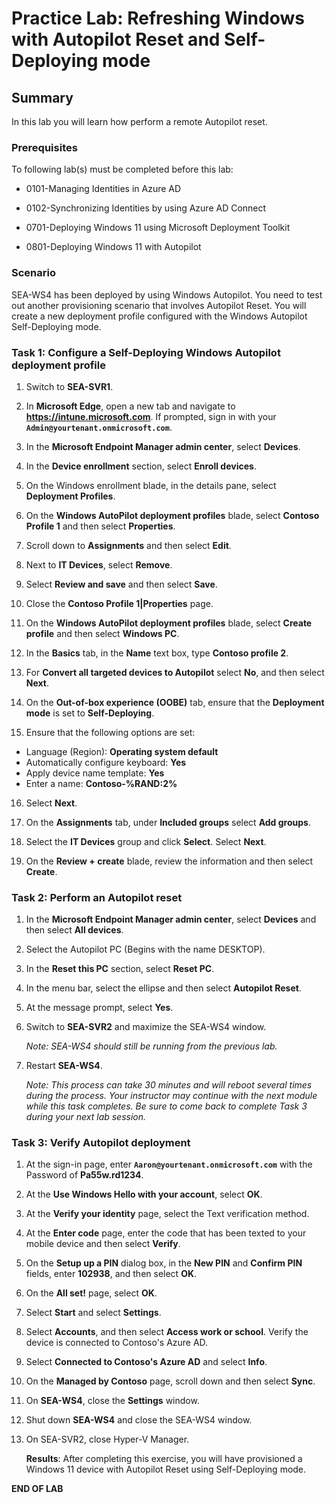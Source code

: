 # Practice Lab: Refreshing Windows with Autopilot Reset and Self-Deploying mode

## Summary

In this lab you will learn how perform a remote Autopilot reset.

### Prerequisites

To following lab(s) must be completed before this lab:

- 0101-Managing Identities in Azure AD

- 0102-Synchronizing Identities by using Azure AD Connect

- 0701-Deploying Windows 11 using Microsoft Deployment Toolkit

- 0801-Deploying Windows 11 with Autopilot


### Scenario

SEA-WS4 has been deployed by using Windows Autopilot. You need to test out another provisioning scenario that involves Autopilot Reset. You will create a new deployment profile configured with the Windows Autopilot Self-Deploying mode.

### Task 1: Configure a  Self-Deploying Windows Autopilot deployment profile

1. Switch to **SEA-SVR1**.

2. In **Microsoft Edge**, open a new tab and navigate to **https://intune.microsoft.com**. If prompted, sign in with your **`Admin@yourtenant.onmicrosoft.com`**.

3. In the **Microsoft Endpoint Manager admin center**, select **Devices**.

4. In the **Device enrollment** section, select **Enroll devices**. 

5. On the Windows enrollment blade, in the details pane, select **Deployment Profiles**.

6. On the **Windows AutoPilot deployment profiles** blade, select **Contoso Profile 1** and then select **Properties**.

7. Scroll down to **Assignments** and then select **Edit**.

8. Next to **IT Devices**, select **Remove**.

9. Select **Review and save** and then select **Save**.

10. Close the **Contoso Profile 1|Properties** page.

11. On the **Windows AutoPilot deployment profiles** blade, select **Create profile** and then select **Windows PC**.

12. In the **Basics** tab, in the **Name** text box, type **Contoso profile 2**.

13. For **Convert all targeted devices to Autopilot** select **No**, and then select **Next**.

14. On the **Out-of-box experience (OOBE)** tab, ensure that the **Deployment mode** is set to **Self-Deploying**.

15. Ensure that the following options are set:

- Language (Region): **Operating system default**
- Automatically configure keyboard: **Yes**
- Apply device name template: **Yes**
- Enter a name: **Contoso-%RAND:2%**

16. Select **Next**.

17. On the **Assignments** tab, under **Included groups** select **Add groups**.

18. Select the **IT Devices** group and click **Select**. Select **Next**.

19. On the **Review + create** blade, review the information and then select **Create**.

### Task 2: Perform an Autopilot reset

1. In the **Microsoft Endpoint Manager admin center**, select **Devices** and then select **All devices**.

2. Select the Autopilot PC (Begins with the name DESKTOP).

3. In the **Reset this PC** section, select **Reset PC**.

4. In the menu bar, select the ellipse and then select **Autopilot Reset**.

5. At the message prompt, select **Yes**.

6. Switch to **SEA-SVR2** and maximize the SEA-WS4 window.

   _Note: SEA-WS4 should still be running from the previous lab._

7. Restart **SEA-WS4**.

   _Note: This process can take 30 minutes and will reboot several times during the process. Your instructor may continue with the next module while this task completes. Be sure to come back to complete Task 3 during your next lab session._ 

### Task 3: Verify Autopilot deployment

1. At the sign-in page, enter **`Aaron@yourtenant.onmicrosoft.com`** with the Password of **Pa55w.rd1234**.

2. At the **Use Windows Hello with your account**, select **OK**.

3. At the **Verify your identity** page, select the Text verification method.

4. At the **Enter code** page, enter the code that has been texted to your mobile device and then select **Verify**.

5. On the **Setup up a PIN** dialog box, in the **New PIN** and **Confirm PIN** fields, enter **102938**, and then select **OK**.

6. On the **All set!** page, select **OK**.

7. Select **Start** and select **Settings**. 

8. Select **Accounts**, and then select **Access work or school**. Verify the device is connected to Contoso's Azure AD.

9. Select **Connected to Contoso's Azure AD** and select **Info**.

10. On the **Managed by Contoso** page, scroll down and then select **Sync**.

11. On **SEA-WS4**, close the **Settings** window.

12. Shut down **SEA-WS4** and close the SEA-WS4 window.

13. On SEA-SVR2, close Hyper-V Manager.

    **Results**: After completing this exercise, you will have provisioned a Windows 11 device with Autopilot Reset using Self-Deploying mode.

**END OF LAB**

